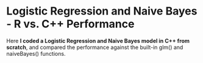 # Logistic Regression and Naive Bayes - R vs. C++ Performance

Here **I coded a Logistic Regression and Naive Bayes model in C++ from scratch**, and compared the performance against the built-in glm() and naiveBayes() functions.
